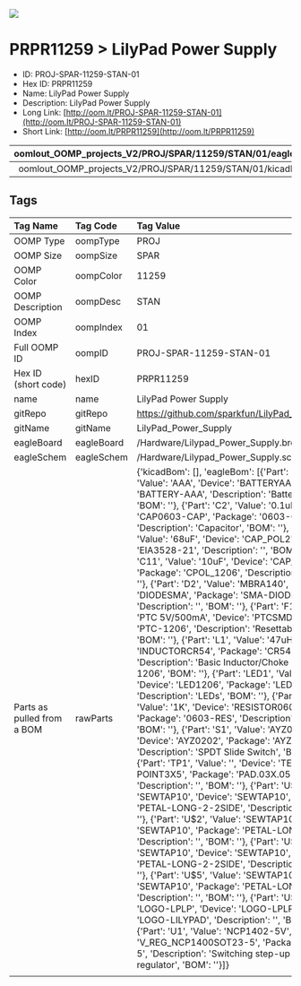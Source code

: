 


  
![][im]
# PRPR11259 > LilyPad Power Supply

- ID: PROJ-SPAR-11259-STAN-01
- Hex ID: PRPR11259
- Name: LilyPad Power Supply
- Description: LilyPad Power Supply
- Long Link: [http://oom.lt/PROJ-SPAR-11259-STAN-01](http://oom.lt/PROJ-SPAR-11259-STAN-01)
- Short Link: [http://oom.lt/PRPR11259](http://oom.lt/PRPR11259)
  

|oomlout_OOMP_projects_V2/PROJ/SPAR/11259/STAN/01/eagleImage.png|oomlout_OOMP_projects_V2/PROJ/SPAR/11259/STAN/01/eagleSchemImage.png|oomlout_OOMP_projects_V2/PROJ/SPAR/11259/STAN/01/kicadPcb3dFront.png|oomlout_OOMP_projects_V2/PROJ/SPAR/11259/STAN/01/kicadPcb3dBack.png|
| :---: | :---: | :---: | :---: |
|oomlout_OOMP_projects_V2/PROJ/SPAR/11259/STAN/01/kicadPcb3d.png|oomlout_OOMP_projects_V2/PROJ/SPAR/11259/STAN/01/bomBack.png|oomlout_OOMP_projects_V2/PROJ/SPAR/11259/STAN/01/bomFront.png||

## Tags
  

|Tag Name|Tag Code|Tag Value|
| :--- | :--- | :--- |
|OOMP Type|oompType|PROJ|
|OOMP Size|oompSize|SPAR|
|OOMP Color|oompColor|11259|
|OOMP Description|oompDesc|STAN|
|OOMP Index|oompIndex|01|
|Full OOMP ID|oompID|PROJ-SPAR-11259-STAN-01|
|Hex ID (short code)|hexID|PRPR11259|
|name|name|LilyPad Power Supply|
|gitRepo|gitRepo|https://github.com/sparkfun/LilyPad_Power_Supply|
|gitName|gitName|LilyPad_Power_Supply|
|eagleBoard|eagleBoard|/Hardware/Lilypad_Power_Supply.brd|
|eagleSchem|eagleSchem|/Hardware/Lilypad_Power_Supply.sch|
|Parts as pulled from a BOM|rawParts|{'kicadBom': [], 'eagleBom': [{'Part': 'BAT1', 'Value': 'AAA', 'Device': 'BATTERYAAA', 'Package': 'BATTERY-AAA', 'Description': 'Battery Holders', 'BOM': ''}, {'Part': 'C2', 'Value': '0.1uF', 'Device': 'CAP0603-CAP', 'Package': '0603-CAP', 'Description': 'Capacitor', 'BOM': ''}, {'Part': 'C10', 'Value': '68uF', 'Device': 'CAP_POL2', 'Package': 'EIA3528-21', 'Description': '', 'BOM': ''}, {'Part': 'C11', 'Value': '10uF', 'Device': 'CAP_POL1206', 'Package': 'CPOL_1206', 'Description': '', 'BOM': ''}, {'Part': 'D2', 'Value': 'MBRA140', 'Device': 'DIODESMA', 'Package': 'SMA-DIODE', 'Description': '', 'BOM': ''}, {'Part': 'F1', 'Value': 'PTC 5V/500mA', 'Device': 'PTCSMD', 'Package': 'PTC-1206', 'Description': 'Resettable Fuse PTC', 'BOM': ''}, {'Part': 'L1', 'Value': '47uH', 'Device': 'INDUCTORCR54', 'Package': 'CR54', 'Description': 'Basic Inductor/Choke - 0603 and 1206', 'BOM': ''}, {'Part': 'LED1', 'Value': 'Red', 'Device': 'LED1206', 'Package': 'LED-1206', 'Description': 'LEDs', 'BOM': ''}, {'Part': 'R1', 'Value': '1K', 'Device': 'RESISTOR0603-RES', 'Package': '0603-RES', 'Description': 'Resistor', 'BOM': ''}, {'Part': 'S1', 'Value': 'AYZ0202', 'Device': 'AYZ0202', 'Package': 'AYZ0202', 'Description': 'SPDT Slide Switch', 'BOM': ''}, {'Part': 'TP1', 'Value': '', 'Device': 'TEST-POINT3X5', 'Package': 'PAD.03X.05', 'Description': '', 'BOM': ''}, {'Part': 'U$1', 'Value': 'SEWTAP10', 'Device': 'SEWTAP10', 'Package': 'PETAL-LONG-2-2SIDE', 'Description': '', 'BOM': ''}, {'Part': 'U$2', 'Value': 'SEWTAP10', 'Device': 'SEWTAP10', 'Package': 'PETAL-LONG-2-2SIDE', 'Description': '', 'BOM': ''}, {'Part': 'U$4', 'Value': 'SEWTAP10', 'Device': 'SEWTAP10', 'Package': 'PETAL-LONG-2-2SIDE', 'Description': '', 'BOM': ''}, {'Part': 'U$5', 'Value': 'SEWTAP10', 'Device': 'SEWTAP10', 'Package': 'PETAL-LONG-2-2SIDE', 'Description': '', 'BOM': ''}, {'Part': 'U$7', 'Value': 'LOGO-LPLP', 'Device': 'LOGO-LPLP', 'Package': 'LOGO-LILYPAD', 'Description': '', 'BOM': ''}, {'Part': 'U1', 'Value': 'NCP1402-5V', 'Device': 'V_REG_NCP1400SOT23-5', 'Package': 'SOT23-5', 'Description': 'Switching step-up voltage regulator', 'BOM': ''}]}|
||||



[im]: PROJ/SPAR/11259/STAN/01/kicadPcb3d_450.png

